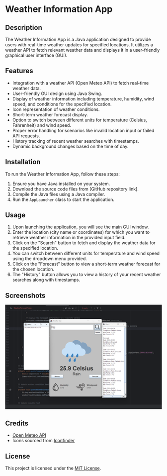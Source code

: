 # Weather Information App

## Description

The Weather Information App is a Java application designed to provide users with real-time weather updates for specified locations. It utilizes a weather API to fetch relevant weather data and displays it in a user-friendly graphical user interface (GUI).

## Features

- Integration with a weather API (Open Meteo API) to fetch real-time weather data.
- User-friendly GUI design using Java Swing.
- Display of weather information including temperature, humidity, wind speed, and conditions for the specified location.
- Icon representation of weather conditions.
- Short-term weather forecast display.
- Option to switch between different units for temperature (Celsius, Fahrenheit) and wind speed.
- Proper error handling for scenarios like invalid location input or failed API requests.
- History tracking of recent weather searches with timestamps.
- Dynamic background changes based on the time of day.

## Installation

To run the Weather Information App, follow these steps:

1. Ensure you have Java installed on your system.
2. Download the source code files from [GitHub repository link].
3. Compile the Java files using a Java compiler.
4. Run the `AppLauncher` class to start the application.

## Usage

1. Upon launching the application, you will see the main GUI window.
2. Enter the location (city name or coordinates) for which you want to retrieve weather information in the provided input field.
3. Click on the "Search" button to fetch and display the weather data for the specified location.
4. You can switch between different units for temperature and wind speed using the dropdown menu provided.
5. Click on the "Forecast" button to view a short-term weather forecast for the chosen location.
6. The "History" button allows you to view a history of your recent weather searches along with timestamps.

## Screenshots

![Screenshot 1](screenshot1.png)

## Credits

- [Open Meteo API](https://open-meteo.com/)
- Icons sourced from [Iconfinder](https://www.iconfinder.com/)

## License

This project is licensed under the [MIT License](LICENSE).
